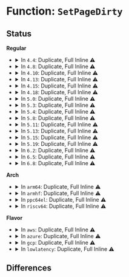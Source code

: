 # Function: <code>SetPageDirty</code>

## Status
<b>Regular</b>
<ul>
<li>
<details>
<summary>In <code>4.4</code>: Duplicate, Full Inline ⚠️</summary>

**Collision:** Static Duplication

**Inline:** Full

**Transformation:** False

**Instances:**

```
In mm/page_io.c (ffffffff811d1f60)
Location: include/linux/page-flags.h:213
Inline: True
Inline callers:
  - mm/page_io.c:end_swap_bio_read
```
```
In mm/swap_state.c (ffffffff811d28e9)
Location: include/linux/page-flags.h:213
Inline: True
Inline callers:
  - mm/swap_state.c:add_to_swap
```
```
In mm/swapfile.c (ffffffff811d49e8)
Location: include/linux/page-flags.h:213
Inline: True
Inline callers:
  - mm/swapfile.c:reuse_swap_page
  - mm/swapfile.c:free_swap_and_cache
  - mm/swapfile.c:try_to_unuse
```
```
In mm/frontswap.c (ffffffff811d76d6)
Location: include/linux/page-flags.h:213
Inline: True
Inline callers:
  - mm/frontswap.c:__frontswap_load
```
```
In mm/ksm.c (ffffffff811e6dd6)
Location: include/linux/page-flags.h:213
Inline: True
Inline callers:
  - mm/ksm.c:ksm_might_need_to_copy
```
```
In mm/migrate.c (ffffffff811f1772)
Location: include/linux/page-flags.h:213
Inline: True
Inline callers:
  - mm/migrate.c:migrate_page_move_mapping
  - mm/migrate.c:migrate_page_copy
```
```
In mm/memory-failure.c (ffffffff81202dfe)
Location: include/linux/page-flags.h:213
Inline: True
Inline callers:
  - mm/memory-failure.c:memory_failure
```
```
In fs/ext4/inline.c (ffffffff812e12e7)
Location: include/linux/page-flags.h:213
Inline: True
Inline callers:
  - fs/ext4/inline.c:ext4_da_write_inline_data_begin
```
```
In fs/hugetlbfs/inode.c (ffffffff812f3747)
Location: include/linux/page-flags.h:213
Inline: True
Inline callers:
  - fs/hugetlbfs/inode.c:hugetlbfs_set_page_dirty
```
```
In drivers/video/fbdev/core/fb_defio.c (ffffffff81473740)
Location: include/linux/page-flags.h:213
Inline: True
```
</details>
</li>
<li>
<details>
<summary>In <code>4.8</code>: Duplicate, Full Inline ⚠️</summary>

**Collision:** Static Duplication

**Inline:** Full

**Transformation:** False

**Instances:**

```
In mm/page_io.c (ffffffff811efa5b)
Location: include/linux/page-flags.h:260
Inline: True
Inline callers:
  - mm/page_io.c:swap_slot_free_notify
```
```
In mm/swapfile.c (ffffffff811f36ce)
Location: include/linux/page-flags.h:260
Inline: True
Inline callers:
  - mm/swapfile.c:try_to_unuse
  - mm/swapfile.c:free_swap_and_cache
  - mm/swapfile.c:reuse_swap_page
```
```
In mm/frontswap.c (ffffffff811f5bf7)
Location: include/linux/page-flags.h:260
Inline: True
Inline callers:
  - mm/frontswap.c:__frontswap_load
```
```
In mm/ksm.c (ffffffff81205e2d)
Location: include/linux/page-flags.h:260
Inline: True
Inline callers:
  - mm/ksm.c:ksm_might_need_to_copy
  - mm/ksm.c:try_to_merge_with_ksm_page
```
```
In mm/migrate.c (ffffffff812106b5)
Location: include/linux/page-flags.h:260
Inline: True
Inline callers:
  - mm/migrate.c:migrate_page_copy
  - mm/migrate.c:migrate_page_move_mapping
```
```
In mm/huge_memory.c (ffffffff812162f7)
Location: include/linux/page-flags.h:260
Inline: True
Inline callers:
  - mm/huge_memory.c:__split_huge_pmd
```
```
In mm/memory-failure.c (ffffffff812274b2)
Location: include/linux/page-flags.h:260
Inline: True
Inline callers:
  - mm/memory-failure.c:memory_failure
```
```
In fs/ext4/inline.c (ffffffff81311103)
Location: include/linux/page-flags.h:260
Inline: True
Inline callers:
  - fs/ext4/inline.c:ext4_da_write_inline_data_begin
```
```
In fs/hugetlbfs/inode.c (ffffffff81326f07)
Location: include/linux/page-flags.h:260
Inline: True
Inline callers:
  - fs/hugetlbfs/inode.c:hugetlbfs_set_page_dirty
```
```
In drivers/video/fbdev/core/fb_defio.c (ffffffff814c1dbf)
Location: include/linux/page-flags.h:260
Inline: True
```
</details>
</li>
<li>
<details>
<summary>In <code>4.10</code>: Duplicate, Full Inline ⚠️</summary>

**Collision:** Static Duplication

**Inline:** Full

**Transformation:** False

**Instances:**

```
In mm/page_io.c (ffffffff81200404)
Location: include/linux/page-flags.h:270
Inline: True
Inline callers:
  - mm/page_io.c:swap_slot_free_notify
```
```
In mm/swapfile.c (ffffffff812041cb)
Location: include/linux/page-flags.h:270
Inline: True
Inline callers:
  - mm/swapfile.c:try_to_unuse
  - mm/swapfile.c:free_swap_and_cache
  - mm/swapfile.c:reuse_swap_page
```
```
In mm/frontswap.c (ffffffff81206727)
Location: include/linux/page-flags.h:270
Inline: True
Inline callers:
  - mm/frontswap.c:__frontswap_load
```
```
In mm/ksm.c (ffffffff81217e3f)
Location: include/linux/page-flags.h:270
Inline: True
Inline callers:
  - mm/ksm.c:ksm_might_need_to_copy
  - mm/ksm.c:try_to_merge_one_page
```
```
In mm/migrate.c (ffffffff812227ff)
Location: include/linux/page-flags.h:270
Inline: True
Inline callers:
  - mm/migrate.c:migrate_page_copy
  - mm/migrate.c:migrate_page_move_mapping
```
```
In mm/huge_memory.c (ffffffff812288a6)
Location: include/linux/page-flags.h:270
Inline: True
Inline callers:
  - mm/huge_memory.c:__split_huge_pmd
```
```
In mm/memory-failure.c (ffffffff81239a6d)
Location: include/linux/page-flags.h:270
Inline: True
Inline callers:
  - mm/memory-failure.c:memory_failure
```
```
In fs/ext4/inline.c (ffffffff81326fe3)
Location: include/linux/page-flags.h:270
Inline: True
Inline callers:
  - fs/ext4/inline.c:ext4_da_write_inline_data_begin
```
```
In fs/hugetlbfs/inode.c (ffffffff8133cc77)
Location: include/linux/page-flags.h:270
Inline: True
Inline callers:
  - fs/hugetlbfs/inode.c:hugetlbfs_set_page_dirty
```
```
In drivers/video/fbdev/core/fb_defio.c (ffffffff814e3daf)
Location: include/linux/page-flags.h:270
Inline: True
```
</details>
</li>
<li>
<details>
<summary>In <code>4.13</code>: Duplicate, Full Inline ⚠️</summary>

**Collision:** Static Duplication

**Inline:** Full

**Transformation:** False

**Instances:**

```
In mm/page_io.c (ffffffff8120b034)
Location: include/linux/page-flags.h:270
Inline: True
Inline callers:
  - mm/page_io.c:swap_slot_free_notify
```
```
In mm/swapfile.c (ffffffff8120f88c)
Location: include/linux/page-flags.h:270
Inline: True
Inline callers:
  - mm/swapfile.c:try_to_unuse
  - mm/swapfile.c:free_swap_and_cache
  - mm/swapfile.c:reuse_swap_page
```
```
In mm/frontswap.c (ffffffff81211eb7)
Location: include/linux/page-flags.h:270
Inline: True
Inline callers:
  - mm/frontswap.c:__frontswap_load
```
```
In mm/ksm.c (ffffffff81223a1a)
Location: include/linux/page-flags.h:270
Inline: True
Inline callers:
  - mm/ksm.c:ksm_might_need_to_copy
  - mm/ksm.c:try_to_merge_one_page
```
```
In mm/migrate.c (ffffffff8122e290)
Location: include/linux/page-flags.h:270
Inline: True
Inline callers:
  - mm/migrate.c:migrate_page_copy
  - mm/migrate.c:migrate_page_move_mapping
```
```
In mm/huge_memory.c (ffffffff81231f23)
Location: include/linux/page-flags.h:270
Inline: True
Inline callers:
  - mm/huge_memory.c:__split_huge_pmd_locked
```
```
In mm/memory-failure.c (ffffffff81244d8b)
Location: include/linux/page-flags.h:270
Inline: True
```
```
In fs/ext4/inline.c (ffffffff812faf32)
Location: include/linux/page-flags.h:270
Inline: True
Inline callers:
  - fs/ext4/inline.c:ext4_da_write_inline_data_begin
```
```
In fs/hugetlbfs/inode.c (ffffffff813517d7)
Location: include/linux/page-flags.h:270
Inline: True
Inline callers:
  - fs/hugetlbfs/inode.c:hugetlbfs_set_page_dirty
```
```
In drivers/video/fbdev/core/fb_defio.c (ffffffff814efb7f)
Location: include/linux/page-flags.h:270
Inline: True
```
</details>
</li>
<li>
<details>
<summary>In <code>4.15</code>: Duplicate, Full Inline ⚠️</summary>

**Collision:** Static Duplication

**Inline:** Full

**Transformation:** False

**Instances:**

```
In mm/page_io.c (ffffffff81224454)
Location: include/linux/page-flags.h:271
Inline: True
Inline callers:
  - mm/page_io.c:swap_slot_free_notify
```
```
In mm/swapfile.c (ffffffff8122b132)
Location: include/linux/page-flags.h:271
Inline: True
Inline callers:
  - mm/swapfile.c:try_to_unuse
  - mm/swapfile.c:free_swap_and_cache
  - mm/swapfile.c:reuse_swap_page
```
```
In mm/frontswap.c (ffffffff8122c891)
Location: include/linux/page-flags.h:271
Inline: True
Inline callers:
  - mm/frontswap.c:__frontswap_load
```
```
In mm/ksm.c (ffffffff8123f05a)
Location: include/linux/page-flags.h:271
Inline: True
Inline callers:
  - mm/ksm.c:ksm_might_need_to_copy
  - mm/ksm.c:try_to_merge_one_page
```
```
In mm/migrate.c (ffffffff81249364)
Location: include/linux/page-flags.h:271
Inline: True
Inline callers:
  - mm/migrate.c:migrate_page_states
  - mm/migrate.c:migrate_page_move_mapping
```
```
In mm/huge_memory.c (ffffffff81252c94)
Location: include/linux/page-flags.h:271
Inline: True
Inline callers:
  - mm/huge_memory.c:__split_huge_pmd
```
```
In mm/memory-failure.c (ffffffff81264c7b)
Location: include/linux/page-flags.h:271
Inline: True
```
```
In fs/ext4/inline.c (ffffffff8131f622)
Location: include/linux/page-flags.h:271
Inline: True
Inline callers:
  - fs/ext4/inline.c:ext4_da_write_inline_data_begin
```
```
In fs/hugetlbfs/inode.c (ffffffff813762e7)
Location: include/linux/page-flags.h:271
Inline: True
Inline callers:
  - fs/hugetlbfs/inode.c:hugetlbfs_set_page_dirty
```
```
In drivers/video/fbdev/core/fb_defio.c (ffffffff815246ef)
Location: include/linux/page-flags.h:271
Inline: True
```
</details>
</li>
<li>
<details>
<summary>In <code>4.18</code>: Duplicate, Full Inline ⚠️</summary>

**Collision:** Static Duplication

**Inline:** Full

**Transformation:** False

**Instances:**

```
In mm/page_io.c (ffffffff81246976)
Location: include/linux/page-flags.h:278
Inline: True
Inline callers:
  - mm/page_io.c:swap_slot_free_notify
```
```
In mm/swapfile.c (ffffffff8124c399)
Location: include/linux/page-flags.h:278
Inline: True
Inline callers:
  - mm/swapfile.c:try_to_unuse
  - mm/swapfile.c:free_swap_and_cache
  - mm/swapfile.c:reuse_swap_page
```
```
In mm/frontswap.c (ffffffff8124f53a)
Location: include/linux/page-flags.h:278
Inline: True
Inline callers:
  - mm/frontswap.c:__frontswap_load
```
```
In mm/ksm.c (ffffffff81262806)
Location: include/linux/page-flags.h:278
Inline: True
Inline callers:
  - mm/ksm.c:ksm_might_need_to_copy
  - mm/ksm.c:try_to_merge_one_page
```
```
In mm/migrate.c (ffffffff8126cde5)
Location: include/linux/page-flags.h:278
Inline: True
Inline callers:
  - mm/migrate.c:migrate_page_states
  - mm/migrate.c:migrate_page_move_mapping
```
```
In mm/huge_memory.c (ffffffff81276f88)
Location: include/linux/page-flags.h:278
Inline: True
Inline callers:
  - mm/huge_memory.c:__split_huge_pmd
```
```
In mm/memory-failure.c (ffffffff812891f2)
Location: include/linux/page-flags.h:278
Inline: True
```
```
In fs/ext4/inline.c (ffffffff8134d67b)
Location: include/linux/page-flags.h:278
Inline: True
Inline callers:
  - fs/ext4/inline.c:ext4_da_write_inline_data_begin
```
```
In fs/hugetlbfs/inode.c (ffffffff813a4bf4)
Location: include/linux/page-flags.h:278
Inline: True
Inline callers:
  - fs/hugetlbfs/inode.c:hugetlbfs_set_page_dirty
```
```
In drivers/video/fbdev/core/fb_defio.c (ffffffff8155a43e)
Location: include/linux/page-flags.h:278
Inline: True
```
</details>
</li>
<li>
<details>
<summary>In <code>5.0</code>: Duplicate, Full Inline ⚠️</summary>

**Collision:** Static Duplication

**Inline:** Full

**Transformation:** False

**Instances:**

```
In mm/page_io.c (ffffffff8125ad96)
Location: include/linux/page-flags.h:287
Inline: True
Inline callers:
  - mm/page_io.c:swap_slot_free_notify
```
```
In mm/swapfile.c (ffffffff812608b2)
Location: include/linux/page-flags.h:287
Inline: True
Inline callers:
  - mm/swapfile.c:try_to_unuse
  - mm/swapfile.c:reuse_swap_page
```
```
In mm/frontswap.c (ffffffff8126348a)
Location: include/linux/page-flags.h:287
Inline: True
Inline callers:
  - mm/frontswap.c:__frontswap_load
```
```
In mm/ksm.c (ffffffff81277086)
Location: include/linux/page-flags.h:287
Inline: True
Inline callers:
  - mm/ksm.c:ksm_might_need_to_copy
  - mm/ksm.c:try_to_merge_one_page
```
```
In mm/migrate.c (ffffffff81281611)
Location: include/linux/page-flags.h:287
Inline: True
Inline callers:
  - mm/migrate.c:migrate_page_states
  - mm/migrate.c:migrate_page_move_mapping
```
```
In mm/huge_memory.c (ffffffff812887c7)
Location: include/linux/page-flags.h:287
Inline: True
Inline callers:
  - mm/huge_memory.c:__split_huge_pmd_locked
```
```
In mm/memory-failure.c (ffffffff8129e142)
Location: include/linux/page-flags.h:287
Inline: True
```
```
In fs/ext4/inline.c (ffffffff81365812)
Location: include/linux/page-flags.h:287
Inline: True
Inline callers:
  - fs/ext4/inline.c:ext4_da_write_inline_data_begin
```
```
In fs/hugetlbfs/inode.c (ffffffff813bd9f4)
Location: include/linux/page-flags.h:287
Inline: True
Inline callers:
  - fs/hugetlbfs/inode.c:hugetlbfs_set_page_dirty
```
```
In drivers/video/fbdev/core/fb_defio.c (ffffffff81571d4e)
Location: include/linux/page-flags.h:287
Inline: True
```
</details>
</li>
<li>
<details>
<summary>In <code>5.3</code>: Duplicate, Full Inline ⚠️</summary>

**Collision:** Static Duplication

**Inline:** Full

**Transformation:** False

**Instances:**

```
In mm/page_io.c (ffffffff81275e97)
Location: include/linux/page-flags.h:318
Inline: True
Inline callers:
  - mm/page_io.c:swap_slot_free_notify
```
```
In mm/swapfile.c (ffffffff8127a28a)
Location: include/linux/page-flags.h:318
Inline: True
Inline callers:
  - mm/swapfile.c:reuse_swap_page
```
```
In mm/frontswap.c (ffffffff8127e3c9)
Location: include/linux/page-flags.h:318
Inline: True
Inline callers:
  - mm/frontswap.c:__frontswap_load
```
```
In mm/ksm.c (ffffffff812928e4)
Location: include/linux/page-flags.h:318
Inline: True
Inline callers:
  - mm/ksm.c:ksm_might_need_to_copy
  - mm/ksm.c:try_to_merge_one_page
```
```
In mm/migrate.c (ffffffff8129d8a4)
Location: include/linux/page-flags.h:318
Inline: True
Inline callers:
  - mm/migrate.c:migrate_page_states
  - mm/migrate.c:migrate_page_move_mapping
```
```
In mm/huge_memory.c (ffffffff812a3405)
Location: include/linux/page-flags.h:318
Inline: True
Inline callers:
  - mm/huge_memory.c:__split_huge_pmd_locked
```
```
In mm/memory-failure.c (ffffffff812b92ed)
Location: include/linux/page-flags.h:318
Inline: True
```
```
In fs/ext4/inline.c (ffffffff8138ebed)
Location: include/linux/page-flags.h:318
Inline: True
Inline callers:
  - fs/ext4/inline.c:ext4_da_write_inline_data_begin
```
```
In fs/hugetlbfs/inode.c (ffffffff813e82d4)
Location: include/linux/page-flags.h:318
Inline: True
Inline callers:
  - fs/hugetlbfs/inode.c:hugetlbfs_set_page_dirty
```
```
In drivers/video/fbdev/core/fb_defio.c (ffffffff815a2233)
Location: include/linux/page-flags.h:318
Inline: True
```
</details>
</li>
<li>
<details>
<summary>In <code>5.4</code>: Duplicate, Full Inline ⚠️</summary>

**Collision:** Static Duplication

**Inline:** Full

**Transformation:** False

**Instances:**

```
In mm/page_io.c (ffffffff81285960)
Location: include/linux/page-flags.h:318
Inline: True
Inline callers:
  - mm/page_io.c:swap_slot_free_notify
```
```
In mm/swapfile.c (ffffffff81289d6a)
Location: include/linux/page-flags.h:318
Inline: True
Inline callers:
  - mm/swapfile.c:reuse_swap_page
```
```
In mm/frontswap.c (ffffffff8128de29)
Location: include/linux/page-flags.h:318
Inline: True
Inline callers:
  - mm/frontswap.c:__frontswap_load
```
```
In mm/ksm.c (ffffffff812a2667)
Location: include/linux/page-flags.h:318
Inline: True
Inline callers:
  - mm/ksm.c:ksm_might_need_to_copy
  - mm/ksm.c:try_to_merge_one_page
```
```
In mm/migrate.c (ffffffff812ad1c2)
Location: include/linux/page-flags.h:318
Inline: True
Inline callers:
  - mm/migrate.c:migrate_page_states
  - mm/migrate.c:migrate_page_move_mapping
```
```
In mm/huge_memory.c (ffffffff812b4905)
Location: include/linux/page-flags.h:318
Inline: True
Inline callers:
  - mm/huge_memory.c:__split_huge_pmd_locked
```
```
In mm/memory-failure.c (ffffffff812cb1dd)
Location: include/linux/page-flags.h:318
Inline: True
```
```
In fs/ext4/inline.c (ffffffff813a764d)
Location: include/linux/page-flags.h:318
Inline: True
Inline callers:
  - fs/ext4/inline.c:ext4_da_write_inline_data_begin
```
```
In fs/hugetlbfs/inode.c (ffffffff81402374)
Location: include/linux/page-flags.h:318
Inline: True
Inline callers:
  - fs/hugetlbfs/inode.c:hugetlbfs_set_page_dirty
```
```
In drivers/video/fbdev/core/fb_defio.c (ffffffff815c30b3)
Location: include/linux/page-flags.h:318
Inline: True
```
```
In drivers/vfio/vfio_iommu_type1.c (ffffffff817d3762)
Location: include/linux/page-flags.h:318
Inline: True
```
</details>
</li>
<li>
<details>
<summary>In <code>5.8</code>: Duplicate, Full Inline ⚠️</summary>

**Collision:** Static Duplication

**Inline:** Full

**Transformation:** False

**Instances:**

```
In mm/page_io.c (ffffffff812b7cf5)
Location: include/linux/page-flags.h:326
Inline: True
Inline callers:
  - mm/page_io.c:swap_slot_free_notify
```
```
In mm/swapfile.c (ffffffff812bcbd1)
Location: include/linux/page-flags.h:326
Inline: True
Inline callers:
  - mm/swapfile.c:reuse_swap_page
```
```
In mm/frontswap.c (ffffffff812c0b75)
Location: include/linux/page-flags.h:326
Inline: True
Inline callers:
  - mm/frontswap.c:__frontswap_load
```
```
In mm/ksm.c (ffffffff812d6d86)
Location: include/linux/page-flags.h:326
Inline: True
Inline callers:
  - mm/ksm.c:ksm_might_need_to_copy
  - mm/ksm.c:try_to_merge_one_page
```
```
In mm/migrate.c (ffffffff812e2d00)
Location: include/linux/page-flags.h:326
Inline: True
Inline callers:
  - mm/migrate.c:migrate_page_states
  - mm/migrate.c:migrate_page_move_mapping
```
```
In mm/huge_memory.c (ffffffff812e9e81)
Location: include/linux/page-flags.h:326
Inline: True
Inline callers:
  - mm/huge_memory.c:__split_huge_pmd_locked
```
```
In mm/memory-failure.c (ffffffff81301308)
Location: include/linux/page-flags.h:326
Inline: True
```
```
In fs/ext4/inline.c (ffffffff813f27b7)
Location: include/linux/page-flags.h:326
Inline: True
Inline callers:
  - fs/ext4/inline.c:ext4_da_convert_inline_data_to_extent
```
```
In fs/hugetlbfs/inode.c (ffffffff8144ff74)
Location: include/linux/page-flags.h:326
Inline: True
Inline callers:
  - fs/hugetlbfs/inode.c:hugetlbfs_set_page_dirty
```
```
In drivers/video/fbdev/core/fb_defio.c (ffffffff8166d253)
Location: include/linux/page-flags.h:326
Inline: True
```
</details>
</li>
<li>
<details>
<summary>In <code>5.11</code>: Duplicate, Full Inline ⚠️</summary>

**Collision:** Static Duplication

**Inline:** Full

**Transformation:** False

**Instances:**

```
In mm/page_io.c (ffffffff812c33b2)
Location: include/linux/page-flags.h:334
Inline: True
Inline callers:
  - mm/page_io.c:swap_slot_free_notify
```
```
In mm/swapfile.c (ffffffff812c8701)
Location: include/linux/page-flags.h:334
Inline: True
Inline callers:
  - mm/swapfile.c:reuse_swap_page
```
```
In mm/frontswap.c (ffffffff812cc595)
Location: include/linux/page-flags.h:334
Inline: True
Inline callers:
  - mm/frontswap.c:__frontswap_load
```
```
In mm/ksm.c (ffffffff812e2916)
Location: include/linux/page-flags.h:334
Inline: True
Inline callers:
  - mm/ksm.c:ksm_might_need_to_copy
  - mm/ksm.c:try_to_merge_one_page
```
```
In mm/migrate.c (ffffffff812ee130)
Location: include/linux/page-flags.h:334
Inline: True
Inline callers:
  - mm/migrate.c:migrate_page_states
  - mm/migrate.c:migrate_page_move_mapping
```
```
In mm/huge_memory.c (ffffffff812f5061)
Location: include/linux/page-flags.h:334
Inline: True
Inline callers:
  - mm/huge_memory.c:__split_huge_pmd_locked
```
```
In mm/memory-failure.c (ffffffff8130d372)
Location: include/linux/page-flags.h:334
Inline: True
```
```
In fs/ext4/inline.c (ffffffff81404f07)
Location: include/linux/page-flags.h:334
Inline: True
Inline callers:
  - fs/ext4/inline.c:ext4_da_convert_inline_data_to_extent
```
```
In fs/hugetlbfs/inode.c (ffffffff8146c484)
Location: include/linux/page-flags.h:334
Inline: True
Inline callers:
  - fs/hugetlbfs/inode.c:hugetlbfs_set_page_dirty
```
```
In drivers/video/fbdev/core/fb_defio.c (ffffffff8168d973)
Location: include/linux/page-flags.h:334
Inline: True
```
</details>
</li>
<li>
<details>
<summary>In <code>5.13</code>: Duplicate, Full Inline ⚠️</summary>

**Collision:** Static Duplication

**Inline:** Full

**Transformation:** False

**Instances:**

```
In mm/page_io.c (ffffffff812ca1b1)
Location: include/linux/page-flags.h:334
Inline: True
Inline callers:
  - mm/page_io.c:swap_slot_free_notify
```
```
In mm/swapfile.c (ffffffff812cf0be)
Location: include/linux/page-flags.h:334
Inline: True
Inline callers:
  - mm/swapfile.c:reuse_swap_page
```
```
In mm/frontswap.c (ffffffff812d2fc5)
Location: include/linux/page-flags.h:334
Inline: True
Inline callers:
  - mm/frontswap.c:__frontswap_load
```
```
In mm/ksm.c (ffffffff812ea0a6)
Location: include/linux/page-flags.h:334
Inline: True
Inline callers:
  - mm/ksm.c:ksm_might_need_to_copy
  - mm/ksm.c:try_to_merge_one_page
```
```
In mm/migrate.c (ffffffff812f3c20)
Location: include/linux/page-flags.h:334
Inline: True
Inline callers:
  - mm/migrate.c:migrate_page_states
  - mm/migrate.c:migrate_page_move_mapping
```
```
In mm/huge_memory.c (ffffffff812fb5e9)
Location: include/linux/page-flags.h:334
Inline: True
Inline callers:
  - mm/huge_memory.c:__split_huge_pmd_locked
```
```
In mm/memory-failure.c (ffffffff81313904)
Location: include/linux/page-flags.h:334
Inline: True
```
```
In fs/ext4/inline.c (ffffffff8140c315)
Location: include/linux/page-flags.h:334
Inline: True
Inline callers:
  - fs/ext4/inline.c:ext4_da_write_inline_data_begin
```
```
In drivers/video/fbdev/core/fb_defio.c (ffffffff81670663)
Location: include/linux/page-flags.h:334
Inline: True
```
</details>
</li>
<li>
<details>
<summary>In <code>5.15</code>: Duplicate, Full Inline ⚠️</summary>

**Collision:** Static Duplication

**Inline:** Full

**Transformation:** False

**Instances:**

```
In mm/shmem.c (ffffffff812bffc8)
Location: include/linux/page-flags.h:348
Inline: True
Inline callers:
  - mm/shmem.c:shmem_mfill_atomic_pte
  - mm/shmem.c:shmem_writepage
```
```
In mm/page_io.c (ffffffff8130f1d2)
Location: include/linux/page-flags.h:348
Inline: True
Inline callers:
  - mm/page_io.c:swap_slot_free_notify
```
```
In mm/swapfile.c (ffffffff8131465e)
Location: include/linux/page-flags.h:348
Inline: True
Inline callers:
  - mm/swapfile.c:reuse_swap_page
```
```
In mm/frontswap.c (ffffffff813189d8)
Location: include/linux/page-flags.h:348
Inline: True
Inline callers:
  - mm/frontswap.c:__frontswap_load
```
```
In mm/ksm.c (ffffffff81331fc8)
Location: include/linux/page-flags.h:348
Inline: True
Inline callers:
  - mm/ksm.c:ksm_might_need_to_copy
  - mm/ksm.c:try_to_merge_one_page
```
```
In mm/migrate.c (ffffffff8133e5c0)
Location: include/linux/page-flags.h:348
Inline: True
Inline callers:
  - mm/migrate.c:migrate_page_states
  - mm/migrate.c:migrate_page_move_mapping
```
```
In mm/huge_memory.c (ffffffff8134541a)
Location: include/linux/page-flags.h:348
Inline: True
Inline callers:
  - mm/huge_memory.c:__split_huge_pmd_locked
```
```
In mm/memory-failure.c (ffffffff81360623)
Location: include/linux/page-flags.h:348
Inline: True
Inline callers:
  - mm/memory-failure.c:hwpoison_user_mappings
```
```
In fs/ext4/inline.c (ffffffff8145f209)
Location: include/linux/page-flags.h:348
Inline: True
Inline callers:
  - fs/ext4/inline.c:ext4_da_write_inline_data_begin
```
```
In drivers/video/fbdev/core/fb_defio.c (ffffffff816e4933)
Location: include/linux/page-flags.h:348
Inline: True
```
</details>
</li>
<li>
<details>
<summary>In <code>5.19</code>: Duplicate, Full Inline ⚠️</summary>

**Collision:** Static Duplication

**Inline:** Full

**Transformation:** False

**Instances:**

```
In mm/shmem.c (ffffffff8131b943)
Location: include/linux/page-flags.h:498
Inline: True
Inline callers:
  - mm/shmem.c:shmem_writepage
```
```
In mm/swapfile.c (ffffffff8137fc02)
Location: include/linux/page-flags.h:498
Inline: True
Inline callers:
  - mm/swapfile.c:try_to_free_swap
```
```
In mm/ksm.c (ffffffff813a3326)
Location: include/linux/page-flags.h:498
Inline: True
Inline callers:
  - mm/ksm.c:ksm_might_need_to_copy
  - mm/ksm.c:try_to_merge_one_page
```
```
In mm/huge_memory.c (ffffffff813bb831)
Location: include/linux/page-flags.h:498
Inline: True
Inline callers:
  - mm/huge_memory.c:__split_huge_pmd_locked
```
```
In mm/memory-failure.c (ffffffff813dbe2d)
Location: include/linux/page-flags.h:498
Inline: True
Inline callers:
  - mm/memory-failure.c:hwpoison_user_mappings
```
```
In fs/ext4/inline.c (ffffffff814dc245)
Location: include/linux/page-flags.h:498
Inline: True
Inline callers:
  - fs/ext4/inline.c:ext4_da_convert_inline_data_to_extent
```
</details>
</li>
<li>
<details>
<summary>In <code>6.2</code>: Duplicate, Full Inline ⚠️</summary>

**Collision:** Static Duplication

**Inline:** Full

**Transformation:** False

**Instances:**

```
In mm/ksm.c (ffffffff81422fc7)
Location: include/linux/page-flags.h:477
Inline: True
Inline callers:
  - mm/ksm.c:ksm_might_need_to_copy
  - mm/ksm.c:try_to_merge_one_page
```
```
In mm/huge_memory.c (ffffffff8143de44)
Location: include/linux/page-flags.h:477
Inline: True
Inline callers:
  - mm/huge_memory.c:__split_huge_pmd_locked
```
```
In mm/memory-failure.c (ffffffff81462c02)
Location: include/linux/page-flags.h:477
Inline: True
Inline callers:
  - mm/memory-failure.c:hwpoison_user_mappings
```
```
In fs/ext4/inline.c (ffffffff815751f5)
Location: include/linux/page-flags.h:477
Inline: True
Inline callers:
  - fs/ext4/inline.c:ext4_da_convert_inline_data_to_extent
```
</details>
</li>
<li>
<details>
<summary>In <code>6.5</code>: Duplicate, Full Inline ⚠️</summary>

**Collision:** Static Duplication

**Inline:** Full

**Transformation:** False

**Instances:**

```
In mm/frontswap.c (ffffffff81434ad4)
Location: include/linux/page-flags.h:471
Inline: True
Inline callers:
  - mm/frontswap.c:__frontswap_load
```
```
In mm/ksm.c (ffffffff8145801e)
Location: include/linux/page-flags.h:471
Inline: True
Inline callers:
  - mm/ksm.c:ksm_might_need_to_copy
  - mm/ksm.c:try_to_merge_one_page
```
```
In mm/huge_memory.c (ffffffff814734c6)
Location: include/linux/page-flags.h:471
Inline: True
Inline callers:
  - mm/huge_memory.c:__split_huge_pmd_locked
```
```
In mm/memory-failure.c (ffffffff814989d0)
Location: include/linux/page-flags.h:471
Inline: True
Inline callers:
  - mm/memory-failure.c:hwpoison_user_mappings
```
</details>
</li>
<li>
<details>
<summary>In <code>6.8</code>: Duplicate, Full Inline ⚠️</summary>

**Collision:** Static Duplication

**Inline:** Full

**Transformation:** False

**Instances:**

```
In mm/ksm.c (ffffffff814902db)
Location: include/linux/page-flags.h:473
Inline: True
Inline callers:
  - mm/ksm.c:try_to_merge_one_page
```
```
In mm/memory-failure.c (ffffffff814c7f24)
Location: include/linux/page-flags.h:473
Inline: True
Inline callers:
  - mm/memory-failure.c:hwpoison_user_mappings
```
</details>
</li>
</ul>
<b>Arch</b>
<ul>
<li>
<details>
<summary>In <code>arm64</code>: Duplicate, Full Inline ⚠️</summary>

**Collision:** Static Duplication

**Inline:** Full

**Transformation:** False

**Instances:**

```
In virt/kvm/kvm_main.c (ffff8000100bb77c)
Location: include/linux/page-flags.h:318
Inline: True
```
```
In mm/page_io.c (ffff80001032002c)
Location: include/linux/page-flags.h:318
Inline: True
Inline callers:
  - mm/page_io.c:swap_slot_free_notify
```
```
In mm/swapfile.c (ffff800010324d1c)
Location: include/linux/page-flags.h:318
Inline: True
Inline callers:
  - mm/swapfile.c:reuse_swap_page
```
```
In mm/frontswap.c (ffff80001032aabc)
Location: include/linux/page-flags.h:318
Inline: True
Inline callers:
  - mm/frontswap.c:__frontswap_load
```
```
In mm/ksm.c (ffff800010342050)
Location: include/linux/page-flags.h:318
Inline: True
Inline callers:
  - mm/ksm.c:ksm_might_need_to_copy
  - mm/ksm.c:try_to_merge_one_page
```
```
In mm/migrate.c (ffff80001034f4d0)
Location: include/linux/page-flags.h:318
Inline: True
Inline callers:
  - mm/migrate.c:migrate_page_states
  - mm/migrate.c:migrate_page_move_mapping
```
```
In mm/huge_memory.c (ffff800010355e1c)
Location: include/linux/page-flags.h:318
Inline: True
Inline callers:
  - mm/huge_memory.c:__split_huge_pmd_locked
```
```
In mm/memory-failure.c (ffff80001036ed88)
Location: include/linux/page-flags.h:318
Inline: True
```
```
In fs/ext4/inline.c (ffff80001047aee0)
Location: include/linux/page-flags.h:318
Inline: True
Inline callers:
  - fs/ext4/inline.c:ext4_da_write_inline_data_begin
```
```
In fs/hugetlbfs/inode.c (ffff8000104e1ac0)
Location: include/linux/page-flags.h:318
Inline: True
Inline callers:
  - fs/hugetlbfs/inode.c:hugetlbfs_set_page_dirty
```
```
In drivers/video/fbdev/core/fb_defio.c (ffff80001074c1b4)
Location: include/linux/page-flags.h:318
Inline: True
```
</details>
</li>
<li>
<details>
<summary>In <code>armhf</code>: Duplicate, Full Inline ⚠️</summary>

**Collision:** Static Duplication

**Inline:** Full

**Transformation:** False

**Instances:**

```
In mm/page_io.c (c0538894)
Location: include/linux/page-flags.h:318
Inline: True
Inline callers:
  - mm/page_io.c:swap_slot_free_notify
```
```
In mm/swapfile.c (c053c7b8)
Location: include/linux/page-flags.h:318
Inline: True
Inline callers:
  - mm/swapfile.c:reuse_swap_page
```
```
In mm/frontswap.c (c0540a44)
Location: include/linux/page-flags.h:318
Inline: True
Inline callers:
  - mm/frontswap.c:__frontswap_load
```
```
In mm/ksm.c (c0547db8)
Location: include/linux/page-flags.h:318
Inline: True
Inline callers:
  - mm/ksm.c:ksm_might_need_to_copy
  - mm/ksm.c:try_to_merge_one_page
```
```
In mm/migrate.c (c0551458)
Location: include/linux/page-flags.h:318
Inline: True
Inline callers:
  - mm/migrate.c:migrate_page_states
  - mm/migrate.c:migrate_page_move_mapping
```
```
In fs/ext4/inline.c (c063c834)
Location: include/linux/page-flags.h:318
Inline: True
Inline callers:
  - fs/ext4/inline.c:ext4_da_write_inline_data_begin
```
```
In drivers/video/fbdev/core/fb_defio.c (c08cec18)
Location: include/linux/page-flags.h:318
Inline: True
```
</details>
</li>
<li>
<details>
<summary>In <code>ppc64el</code>: Duplicate, Full Inline ⚠️</summary>

**Collision:** Static Duplication

**Inline:** Full

**Transformation:** False

**Instances:**

```
In arch/powerpc/kernel/iommu.c (c000000000051fcc)
Location: include/linux/page-flags.h:318
Inline: True
```
```
In arch/powerpc/mm/book3s64/iommu_api.c (c0000000000a0e94)
Location: include/linux/page-flags.h:318
Inline: True
Inline callers:
  - arch/powerpc/mm/book3s64/iommu_api.c:mm_iommu_free
```
```
In mm/page_io.c (c0000000003f4e98)
Location: include/linux/page-flags.h:318
Inline: True
Inline callers:
  - mm/page_io.c:swap_slot_free_notify
```
```
In mm/swapfile.c (c0000000003fae24)
Location: include/linux/page-flags.h:318
Inline: True
Inline callers:
  - mm/swapfile.c:reuse_swap_page
```
```
In mm/frontswap.c (c0000000004013f0)
Location: include/linux/page-flags.h:318
Inline: True
Inline callers:
  - mm/frontswap.c:__frontswap_load
```
```
In mm/ksm.c (c00000000041f8ac)
Location: include/linux/page-flags.h:318
Inline: True
Inline callers:
  - mm/ksm.c:ksm_might_need_to_copy
  - mm/ksm.c:try_to_merge_one_page
```
```
In mm/migrate.c (c00000000043191c)
Location: include/linux/page-flags.h:318
Inline: True
Inline callers:
  - mm/migrate.c:migrate_page_states
  - mm/migrate.c:migrate_page_move_mapping
```
```
In mm/huge_memory.c (c00000000043c224)
Location: include/linux/page-flags.h:318
Inline: True
Inline callers:
  - mm/huge_memory.c:__split_huge_pmd_locked
```
```
In mm/memory-failure.c (c00000000045f808)
Location: include/linux/page-flags.h:318
Inline: True
```
```
In fs/ext4/inline.c (c00000000059e040)
Location: include/linux/page-flags.h:318
Inline: True
Inline callers:
  - fs/ext4/inline.c:ext4_da_write_inline_data_begin
```
```
In fs/hugetlbfs/inode.c (c00000000061d084)
Location: include/linux/page-flags.h:318
Inline: True
Inline callers:
  - fs/hugetlbfs/inode.c:hugetlbfs_set_page_dirty
```
```
In drivers/video/fbdev/core/fb_defio.c (c0000000008ae020)
Location: include/linux/page-flags.h:318
Inline: True
```
</details>
</li>
<li>
<details>
<summary>In <code>riscv64</code>: Duplicate, Full Inline ⚠️</summary>

**Collision:** Static Duplication

**Inline:** Full

**Transformation:** False

**Instances:**

```
In mm/page_io.c (ffffffe000221742)
Location: include/linux/page-flags.h:318
Inline: True
Inline callers:
  - mm/page_io.c:swap_slot_free_notify
```
```
In mm/swapfile.c (ffffffe0002253a0)
Location: include/linux/page-flags.h:318
Inline: True
Inline callers:
  - mm/swapfile.c:reuse_swap_page
```
```
In mm/frontswap.c (ffffffe00022966c)
Location: include/linux/page-flags.h:318
Inline: True
Inline callers:
  - mm/frontswap.c:__frontswap_load
```
```
In mm/ksm.c (ffffffe000236316)
Location: include/linux/page-flags.h:318
Inline: True
Inline callers:
  - mm/ksm.c:ksm_might_need_to_copy
  - mm/ksm.c:try_to_merge_one_page
```
```
In mm/migrate.c (ffffffe00023e4e0)
Location: include/linux/page-flags.h:318
Inline: True
Inline callers:
  - mm/migrate.c:migrate_page_states
  - mm/migrate.c:migrate_page_move_mapping
```
```
In fs/ext4/inline.c (ffffffe000305562)
Location: include/linux/page-flags.h:318
Inline: True
Inline callers:
  - fs/ext4/inline.c:ext4_da_write_inline_data_begin
```
```
In fs/hugetlbfs/inode.c (ffffffe00035499c)
Location: include/linux/page-flags.h:318
Inline: True
Inline callers:
  - fs/hugetlbfs/inode.c:hugetlbfs_set_page_dirty
```
```
In drivers/video/fbdev/core/fb_defio.c (ffffffe0004f9d70)
Location: include/linux/page-flags.h:318
Inline: True
```
</details>
</li>
</ul>
<b>Flavor</b>
<ul>
<li>
<details>
<summary>In <code>aws</code>: Duplicate, Full Inline ⚠️</summary>

**Collision:** Static Duplication

**Inline:** Full

**Transformation:** False

**Instances:**

```
In mm/page_io.c (ffffffff8127dfb0)
Location: include/linux/page-flags.h:318
Inline: True
Inline callers:
  - mm/page_io.c:swap_slot_free_notify
```
```
In mm/swapfile.c (ffffffff8128234a)
Location: include/linux/page-flags.h:318
Inline: True
Inline callers:
  - mm/swapfile.c:reuse_swap_page
```
```
In mm/frontswap.c (ffffffff81286409)
Location: include/linux/page-flags.h:318
Inline: True
Inline callers:
  - mm/frontswap.c:__frontswap_load
```
```
In mm/ksm.c (ffffffff8129ac47)
Location: include/linux/page-flags.h:318
Inline: True
Inline callers:
  - mm/ksm.c:ksm_might_need_to_copy
  - mm/ksm.c:try_to_merge_one_page
```
```
In mm/migrate.c (ffffffff812a57a2)
Location: include/linux/page-flags.h:318
Inline: True
Inline callers:
  - mm/migrate.c:migrate_page_states
  - mm/migrate.c:migrate_page_move_mapping
```
```
In mm/huge_memory.c (ffffffff812acee5)
Location: include/linux/page-flags.h:318
Inline: True
Inline callers:
  - mm/huge_memory.c:__split_huge_pmd_locked
```
```
In mm/memory-failure.c (ffffffff812c37bd)
Location: include/linux/page-flags.h:318
Inline: True
```
```
In fs/ext4/inline.c (ffffffff8139fc2d)
Location: include/linux/page-flags.h:318
Inline: True
Inline callers:
  - fs/ext4/inline.c:ext4_da_write_inline_data_begin
```
```
In fs/hugetlbfs/inode.c (ffffffff813fa954)
Location: include/linux/page-flags.h:318
Inline: True
Inline callers:
  - fs/hugetlbfs/inode.c:hugetlbfs_set_page_dirty
```
```
In drivers/video/fbdev/core/fb_defio.c (ffffffff815b7203)
Location: include/linux/page-flags.h:318
Inline: True
```
</details>
</li>
<li>
<details>
<summary>In <code>azure</code>: Duplicate, Full Inline ⚠️</summary>

**Collision:** Static Duplication

**Inline:** Full

**Transformation:** False

**Instances:**

```
In mm/page_io.c (ffffffff8126fde0)
Location: include/linux/page-flags.h:318
Inline: True
Inline callers:
  - mm/page_io.c:swap_slot_free_notify
```
```
In mm/swapfile.c (ffffffff81273e6a)
Location: include/linux/page-flags.h:318
Inline: True
Inline callers:
  - mm/swapfile.c:reuse_swap_page
```
```
In mm/frontswap.c (ffffffff81278269)
Location: include/linux/page-flags.h:318
Inline: True
Inline callers:
  - mm/frontswap.c:__frontswap_load
```
```
In mm/ksm.c (ffffffff8128c807)
Location: include/linux/page-flags.h:318
Inline: True
Inline callers:
  - mm/ksm.c:ksm_might_need_to_copy
  - mm/ksm.c:try_to_merge_one_page
```
```
In mm/migrate.c (ffffffff81297272)
Location: include/linux/page-flags.h:318
Inline: True
Inline callers:
  - mm/migrate.c:migrate_page_states
  - mm/migrate.c:migrate_page_move_mapping
```
```
In mm/huge_memory.c (ffffffff8129df53)
Location: include/linux/page-flags.h:318
Inline: True
Inline callers:
  - mm/huge_memory.c:__split_huge_pmd_locked
```
```
In mm/memory-failure.c (ffffffff812b47fd)
Location: include/linux/page-flags.h:318
Inline: True
```
```
In fs/ext4/inline.c (ffffffff813906bd)
Location: include/linux/page-flags.h:318
Inline: True
Inline callers:
  - fs/ext4/inline.c:ext4_da_write_inline_data_begin
```
```
In fs/hugetlbfs/inode.c (ffffffff813eb3d4)
Location: include/linux/page-flags.h:318
Inline: True
Inline callers:
  - fs/hugetlbfs/inode.c:hugetlbfs_set_page_dirty
```
```
In drivers/video/fbdev/core/fb_defio.c (ffffffff815a5fe3)
Location: include/linux/page-flags.h:318
Inline: True
```
```
In drivers/vfio/vfio_iommu_type1.c (ffffffff8177d812)
Location: include/linux/page-flags.h:318
Inline: True
```
</details>
</li>
<li>
<details>
<summary>In <code>gcp</code>: Duplicate, Full Inline ⚠️</summary>

**Collision:** Static Duplication

**Inline:** Full

**Transformation:** False

**Instances:**

```
In mm/page_io.c (ffffffff8127bd50)
Location: include/linux/page-flags.h:318
Inline: True
Inline callers:
  - mm/page_io.c:swap_slot_free_notify
```
```
In mm/swapfile.c (ffffffff8128015a)
Location: include/linux/page-flags.h:318
Inline: True
Inline callers:
  - mm/swapfile.c:reuse_swap_page
```
```
In mm/frontswap.c (ffffffff81284219)
Location: include/linux/page-flags.h:318
Inline: True
Inline callers:
  - mm/frontswap.c:__frontswap_load
```
```
In mm/ksm.c (ffffffff81298a57)
Location: include/linux/page-flags.h:318
Inline: True
Inline callers:
  - mm/ksm.c:ksm_might_need_to_copy
  - mm/ksm.c:try_to_merge_one_page
```
```
In mm/migrate.c (ffffffff812a35b2)
Location: include/linux/page-flags.h:318
Inline: True
Inline callers:
  - mm/migrate.c:migrate_page_states
  - mm/migrate.c:migrate_page_move_mapping
```
```
In mm/huge_memory.c (ffffffff812aacf5)
Location: include/linux/page-flags.h:318
Inline: True
Inline callers:
  - mm/huge_memory.c:__split_huge_pmd_locked
```
```
In mm/memory-failure.c (ffffffff812c15cd)
Location: include/linux/page-flags.h:318
Inline: True
```
```
In fs/ext4/inline.c (ffffffff8139d48d)
Location: include/linux/page-flags.h:318
Inline: True
Inline callers:
  - fs/ext4/inline.c:ext4_da_write_inline_data_begin
```
```
In fs/hugetlbfs/inode.c (ffffffff813f7cd4)
Location: include/linux/page-flags.h:318
Inline: True
Inline callers:
  - fs/hugetlbfs/inode.c:hugetlbfs_set_page_dirty
```
```
In drivers/video/fbdev/core/fb_defio.c (ffffffff815b7793)
Location: include/linux/page-flags.h:318
Inline: True
```
```
In drivers/vfio/vfio_iommu_type1.c (ffffffff817c85e2)
Location: include/linux/page-flags.h:318
Inline: True
```
</details>
</li>
<li>
<details>
<summary>In <code>lowlatency</code>: Duplicate, Full Inline ⚠️</summary>

**Collision:** Static Duplication

**Inline:** Full

**Transformation:** False

**Instances:**

```
In mm/page_io.c (ffffffff8128b930)
Location: include/linux/page-flags.h:318
Inline: True
Inline callers:
  - mm/page_io.c:swap_slot_free_notify
```
```
In mm/swapfile.c (ffffffff8128fe49)
Location: include/linux/page-flags.h:318
Inline: True
Inline callers:
  - mm/swapfile.c:reuse_swap_page
```
```
In mm/frontswap.c (ffffffff81293ef9)
Location: include/linux/page-flags.h:318
Inline: True
Inline callers:
  - mm/frontswap.c:__frontswap_load
```
```
In mm/ksm.c (ffffffff812a883a)
Location: include/linux/page-flags.h:318
Inline: True
Inline callers:
  - mm/ksm.c:ksm_might_need_to_copy
  - mm/ksm.c:try_to_merge_one_page
```
```
In mm/migrate.c (ffffffff812b3dc2)
Location: include/linux/page-flags.h:318
Inline: True
Inline callers:
  - mm/migrate.c:migrate_page_states
  - mm/migrate.c:migrate_page_move_mapping
```
```
In mm/huge_memory.c (ffffffff812bb045)
Location: include/linux/page-flags.h:318
Inline: True
Inline callers:
  - mm/huge_memory.c:__split_huge_pmd_locked
```
```
In mm/memory-failure.c (ffffffff812d208d)
Location: include/linux/page-flags.h:318
Inline: True
```
```
In fs/ext4/inline.c (ffffffff813b19fd)
Location: include/linux/page-flags.h:318
Inline: True
Inline callers:
  - fs/ext4/inline.c:ext4_da_write_inline_data_begin
```
```
In fs/hugetlbfs/inode.c (ffffffff8140da24)
Location: include/linux/page-flags.h:318
Inline: True
Inline callers:
  - fs/hugetlbfs/inode.c:hugetlbfs_set_page_dirty
```
```
In drivers/video/fbdev/core/fb_defio.c (ffffffff815d1203)
Location: include/linux/page-flags.h:318
Inline: True
```
```
In drivers/vfio/vfio_iommu_type1.c (ffffffff817e2882)
Location: include/linux/page-flags.h:318
Inline: True
```
</details>
</li>
</ul>

## Differences
